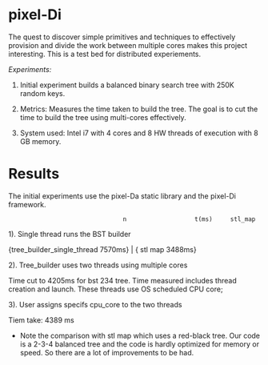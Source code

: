 # pixel-Di
The quest to discover simple primitives and techniques to effectively provision and divide the work between multiple cores makes this project interesting. This is a test bed for distributed experiements.

*Experiments:*

1. Initial experiment builds a balanced binary search tree with 250K random keys. 

2. Metrics: Measures the time taken to build the tree. The goal is to cut the time to build the tree using multi-cores effectively.

3. System used: Intel i7 with 4 cores and 8 HW threads of execution with 8 GB memory.

# Results 

The initial experiments use the pixel-Da static library and the pixel-Di framework.

                                 	n	                t(ms)	  stl_map			
1). Single thread runs the BST builder	

   {tree_builder_single_thread	 7570ms} | { stl map   3488ms}

2). Tree_builder uses two threads using multiple cores

Time cut to  4205ms for bst 234 tree. Time measured includes thread creation and launch.
These threads use OS scheduled CPU core;

3). User assigns specifs cpu_core to the two threads		

Tiem take: 4389	ms

* Note the comparison with stl map which uses a red-black tree. Our code is a 2-3-4 balanced tree and the code is hardly optimized for memory or speed. So there are a lot of improvements to be had.
